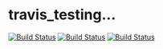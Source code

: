# travis_testing...

[![Build Status](https://travis-ci.com/PeterHedleyJHA/travis_testing.svg?branch=master)](https://travis-ci.com/PeterHedleyJHA/travis_testing)
[![Build Status](http://63.33.197.197/travis_testing/master/pylint.svg)](http://63.33.197.197/travis_testing/master/pylint_report.html)
[![Build Status](http://63.33.197.197/travis_testing/master/cov.svg)](http://63.33.197.197/travis_testing/master/cov_rep/coverage_report.html)
